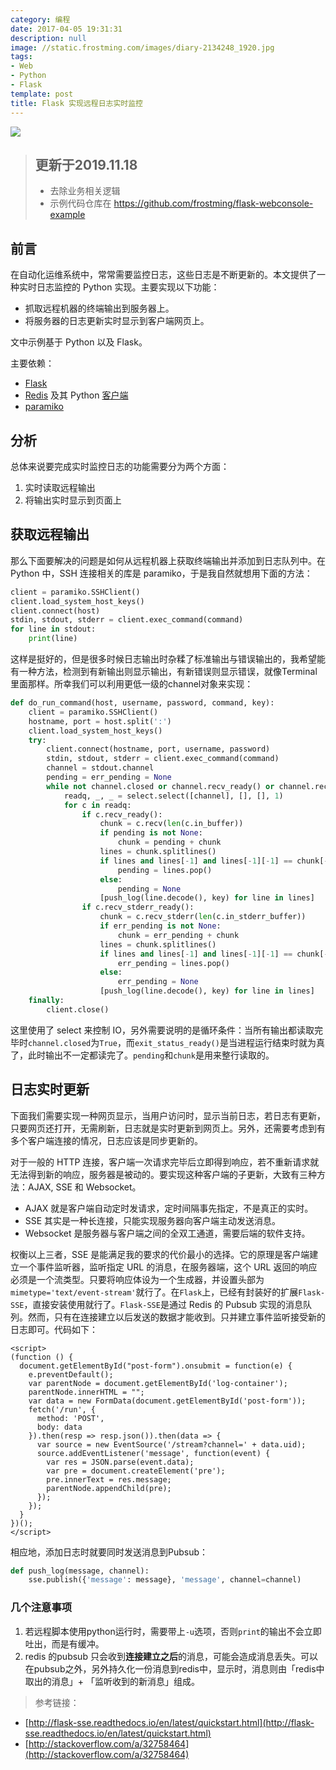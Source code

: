 ```yaml
---
category: 编程
date: 2017-04-05 19:31:31
description: null
image: //static.frostming.com/images/diary-2134248_1920.jpg
tags:
- Web
- Python
- Flask
template: post
title: Flask 实现远程日志实时监控
---
```


[![](https://badge.juejin.im/entry/58e5a36ea22b9d00588859d3/likes.svg?style=flat)](https://juejin.im/entry/58e5a36ea22b9d00588859d3/detail)

> ## 更新于2019.11.18
> * 去除业务相关逻辑
> * 示例代码仓库在 https://github.com/frostming/flask-webconsole-example

## 前言

在自动化运维系统中，常常需要监控日志，这些日志是不断更新的。本文提供了一种实时日志监控的 Python 实现。主要实现以下功能：

* 抓取远程机器的终端输出到服务器上。
* 将服务器的日志更新实时显示到客户端网页上。

文中示例基于 Python 以及 Flask。

主要依赖：

* [Flask](http://flask.pocoo.org/)
* [Redis](https://redis.io/) 及其 Python [客户端](https://github.com/andymccurdy/redis-py)
* [paramiko](http://www.paramiko.org/)
<!--more-->

## 分析

总体来说要完成实时监控日志的功能需要分为两个方面：

1. 实时读取远程输出
2. 将输出实时显示到页面上

## 获取远程输出

那么下面要解决的问题是如何从远程机器上获取终端输出并添加到日志队列中。在 Python 中，SSH 连接相关的库是 paramiko，于是我自然就想用下面的方法：

```python
client = paramiko.SSHClient()
client.load_system_host_keys()
client.connect(host)
stdin, stdout, stderr = client.exec_command(command)
for line in stdout:
    print(line)
```
这样是挺好的，但是很多时候日志输出时杂糅了标准输出与错误输出的，我希望能有一种方法，检测到有新输出则显示输出，有新错误则显示错误，就像Terminal里面那样。所幸我们可以利用更低一级的channel对象来实现：
```python
def do_run_command(host, username, password, command, key):
    client = paramiko.SSHClient()
    hostname, port = host.split(':')
    client.load_system_host_keys()
    try:
        client.connect(hostname, port, username, password)
        stdin, stdout, stderr = client.exec_command(command)
        channel = stdout.channel
        pending = err_pending = None
        while not channel.closed or channel.recv_ready() or channel.recv_stderr_ready():
            readq, _, _ = select.select([channel], [], [], 1)
            for c in readq:
                if c.recv_ready():
                    chunk = c.recv(len(c.in_buffer))
                    if pending is not None:
                        chunk = pending + chunk
                    lines = chunk.splitlines()
                    if lines and lines[-1] and lines[-1][-1] == chunk[-1]:
                        pending = lines.pop()
                    else:
                        pending = None
                    [push_log(line.decode(), key) for line in lines]
                if c.recv_stderr_ready():
                    chunk = c.recv_stderr(len(c.in_stderr_buffer))
                    if err_pending is not None:
                        chunk = err_pending + chunk
                    lines = chunk.splitlines()
                    if lines and lines[-1] and lines[-1][-1] == chunk[-1]:
                        err_pending = lines.pop()
                    else:
                        err_pending = None
                    [push_log(line.decode(), key) for line in lines]
    finally:
        client.close()
```
这里使用了 select 来控制 IO，另外需要说明的是循环条件：当所有输出都读取完毕时`channel.closed`为`True`，而`exit_status_ready()`是当进程运行结束时就为真了，此时输出不一定都读完了。`pending`和`chunk`是用来整行读取的。

## 日志实时更新

下面我们需要实现一种网页显示，当用户访问时，显示当前日志，若日志有更新，只要网页还打开，无需刷新，日志就是实时更新到网页上。另外，还需要考虑到有多个客户端连接的情况，日志应该是同步更新的。

对于一般的 HTTP 连接，客户端一次请求完毕后立即得到响应，若不重新请求就无法得到新的响应，服务器是被动的。要实现这种客户端的子更新，大致有三种方法：AJAX, SSE 和 Websocket。

* AJAX 就是客户端自动定时发请求，定时间隔事先指定，不是真正的实时。
* SSE 其实是一种长连接，只能实现服务器向客户端主动发送消息。
* Websocket 是服务器与客户端之间的全双工通道，需要后端的软件支持。

权衡以上三者，SSE 是能满足我的要求的代价最小的选择。它的原理是客户端建立一个事件监听器，监听指定 URL 的消息，在服务器端，这个 URL 返回的响应必须是一个流类型。只要将响应体设为一个生成器，并设置头部为`mimetype='text/event-stream'`就行了。在`Flask`上，已经有封装好的扩展`Flask-SSE`，直接安装使用就行了。`Flask-SSE`是通过 Redis 的 Pubsub 实现的消息队列。然而，只有在连接建立以后发送的数据才能收到。只并建立事件监听接受新的日志即可。代码如下：
```
<script>
(function () {
  document.getElementById("post-form").onsubmit = function(e) {
    e.preventDefault();
    var parentNode = document.getElementById('log-container');
    parentNode.innerHTML = "";
    var data = new FormData(document.getElementById('post-form'));
    fetch('/run', {
      method: 'POST',
      body: data
    }).then(resp => resp.json()).then(data => {
      var source = new EventSource('/stream?channel=' + data.uid);
      source.addEventListener('message', function(event) {
        var res = JSON.parse(event.data);
        var pre = document.createElement('pre');
        pre.innerText = res.message;
        parentNode.appendChild(pre);
      });
    });
  }
})();
</script>
```

相应地，添加日志时就要同时发送消息到Pubsub：
```python
def push_log(message, channel):
    sse.publish({'message': message}, 'message', channel=channel)
```

### 几个注意事项

1. 若远程脚本使用python运行时，需要带上`-u`选项，否则`print`的输出不会立即吐出，而是有缓冲。
2. redis 的pubsub 只会收到**连接建立之后**的消息，可能会造成消息丢失。可以在pubsub之外，另外持久化一份消息到redis中，显示时，消息则由「redis中取出的消息」+ 「监听收到的新消息」组成。

> 参考链接：
* [http://flask-sse.readthedocs.io/en/latest/quickstart.html](http://flask-sse.readthedocs.io/en/latest/quickstart.html)
* [http://stackoverflow.com/a/32758464](http://stackoverflow.com/a/32758464)
